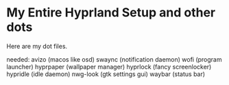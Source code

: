# My Entire Hyprland Setup and other dots

Here are my dot files.

<p>needed:
avizo (macos like osd)
swaync (notification daemon)
wofi (program launcher)
hyprpaper (wallpaper manager)
hyprlock (fancy screenlocker)
hypridle (idle daemon)
nwg-look (gtk settings gui)
waybar (status bar)</p>

